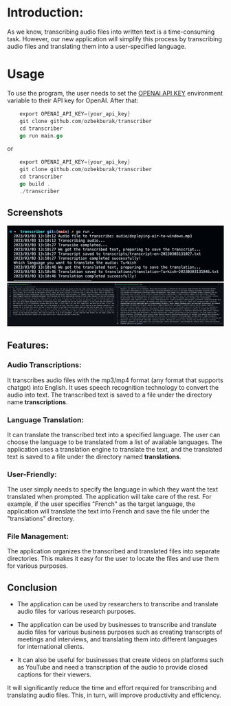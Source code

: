 # Introduction:
As we know, transcribing audio files into written text is a time-consuming task. However, our new application will simplify this process by transcribing audio files and 
translating them into a user-specified language.

# Usage
To use the program, the user needs to set the [OPENAI API KEY](https://platform.openai.com/account/api-keys) environment variable to their API key for OpenAI. After that:
```go
    export OPENAI_API_KEY={your_api_key}
    git clone github.com/ozbekburak/transcriber
    cd transcriber
    go run main.go
```

or 

```go
    export OPENAI_API_KEY={your_api_key}
    git clone github.com/ozbekburak/transcriber
    cd transcriber
    go build .
    ./transcriber
```

## Screenshots
![execution](https://github.com/ozbekburak/transcriber/blob/main/img/execution.png?raw=true)
![files](https://github.com/ozbekburak/transcriber/blob/main/img/transcript-translation.png?raw=true)

## Features:

### Audio Transcriptions:
It transcribes audio files with the mp3/mp4 format (any format that supports chatgpt) into English. It uses speech recognition technology to convert the audio into text. The transcribed text is saved to a file under the directory name **transcriptions**.

### Language Translation:
It can translate the transcribed text into a specified language. The user can choose the language to be translated from a list of available languages. The application uses a translation engine to translate the text, and the translated text is saved to a file under the directory named **translations**.

### User-Friendly:
The user simply needs to specify the language in which they want the text translated when prompted. The application will take care of the rest. For example, if the user specifies "French" as the target language, the application will translate the text into French and save the file under the "translations" directory.

### File Management:
The application organizes the transcribed and translated files into separate directories. This makes it easy for the user to locate the files and use them for various purposes.

## Conclusion

- The application can be used by researchers to transcribe and translate audio files for various research purposes.

- The application can be used by businesses to transcribe and translate audio files for various business purposes such as creating transcripts of meetings and interviews, and translating them into different languages for international clients.

- It can also be useful for businesses that create videos on platforms such as YouTube and need a transcription of the audio to provide closed captions for their viewers.

It will significantly reduce the time and effort required for transcribing and translating audio files. This, in turn, will improve productivity and efficiency.
